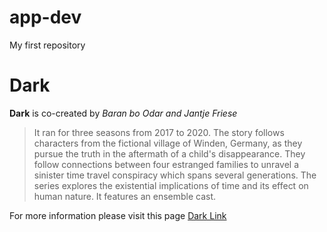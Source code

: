 # app-dev
My first repository

# Dark

**Dark** is co-created by *Baran bo Odar and Jantje Friese*

>It ran for three seasons from 2017 to 2020. The story follows characters from the fictional village of Winden, Germany, as they pursue the truth in the aftermath of a child's disappearance. They follow connections between four estranged families to unravel a sinister time travel conspiracy which spans several generations. The series explores the existential implications of time and its effect on human nature. It features an ensemble cast.

For more information please visit this page
[Dark Link](https://en.wikipedia.org/wiki/Dark_(TV_series)#:~:text=Dark%20is%20a%20German%20science,bo%20Odar%20and%20Jantje%20Friese.)
